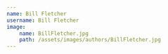 ```yaml
---
name: Bill Fletcher
username: Bill Fletcher
image:
    name: BillFletcher.jpg
    path: /assets/images/authors/BillFletcher.jpg
---
```


